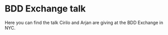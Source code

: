 # BDD Exchange talk

Here you can find the talk Cirilo and Arjan are giving at the BDD Exchange in NYC.

